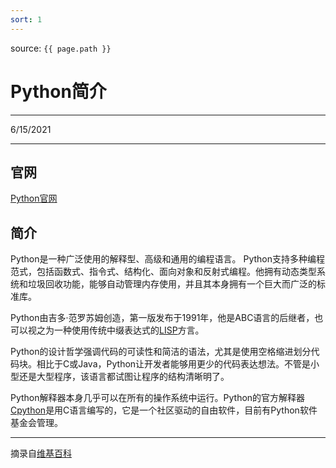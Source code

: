 ```yaml
---
sort: 1
---
```


source: `{{ page.path }}`

# Python简介


----------

6/15/2021

----------


## 官网


[Python官网](https://www.python.org/)

## 简介

Python是一种广泛使用的解释型、高级和通用的编程语言。
Python支持多种编程范式，包括函数式、指令式、结构化、面向对象和反射式编程。他拥有动态类型系统和垃圾回收功能，能够自动管理内存使用，并且其本身拥有一个巨大而广泛的标准库。

Python由吉多·范罗苏姆创造，第一版发布于1991年，他是ABC语言的后继者，也可以视之为一种使用传统中缀表达式的[LISP](https://zh.wikipedia.org/wiki/LISP)方言。

Python的设计哲学强调代码的可读性和简洁的语法，尤其是使用空格缩进划分代码块。相比于C或Java，Python让开发者能够用更少的代码表达想法。不管是小型还是大型程序，该语言都试图让程序的结构清晰明了。

Python解释器本身几乎可以在所有的操作系统中运行。Python的官方解释器[Cpython](https://github.com/python/cpython)是用C语言编写的，它是一个社区驱动的自由软件，目前有Python软件基金会管理。

----------


摘录自[维基百科](https://zh.wikipedia.org/wiki/Python)